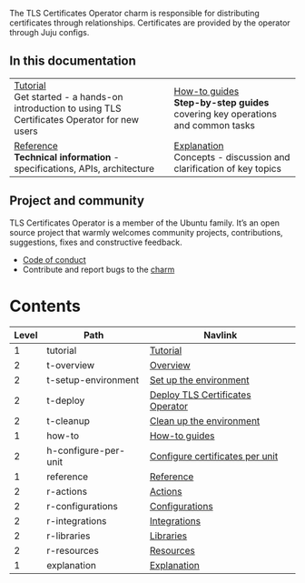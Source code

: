 The TLS Certificates Operator charm is responsible for distributing certificates through relationships. Certificates are provided by the operator through Juju configs.

## In this documentation

|                                                                                                                                                                                   |                                                                                                                                                                  |
|-----------------------------------------------------------------------------------------------------------------------------------------------------------------------------------|------------------------------------------------------------------------------------------------------------------------------------------------------------------|
| [Tutorial](/t/tls-certificates-operator-tutorial-overview/11600?channel=edge) </br>  Get started - a hands-on introduction to using TLS Certificates Operator for new users </br> | [How-to guides](/t/tls-certificates-operator-how-to-configure-per-unit-certificates/11612) </br> **Step-by-step guides** covering key operations and common tasks |
| [Reference](https://charmhub.io/tls-certificates-operator/actions) </br> **Technical information** - specifications, APIs, architecture                                           | [Explanation]() </br> Concepts - discussion and clarification of key topics                                               |

## Project and community

TLS Certificates Operator is a member of the Ubuntu family. It’s an open source project that warmly welcomes community projects, contributions, suggestions, fixes and constructive feedback.

* [Code of conduct](https://ubuntu.com/community/ethos/code-of-conduct)
* Contribute and report bugs to the [charm](https://github.com/canonical/tls-certificates-operator)

# Contents
| Level | Path                 | Navlink                                                                                                                                                |
|-------|----------------------|--------------------------------------------------------------------------------------------------------------------------------------------------------|
| 1     | tutorial             | [Tutorial]()                                                                                                                                           |
| 2     | t-overview           | [Overview](/t/tls-certificates-operator-tutorial-overview/11605)                                                                                       |
| 2     | t-setup-environment  | [Set up the environment](/t/tls-certificates-operator-tutorial-set-up-the-environment/11606)                                                           |
| 2     | t-deploy             | [Deploy TLS Certificates Operator](/t/tls-certificates-operator-tutorial-deploy/11607)                                                                 |
| 2     | t-cleanup            | [Clean up the environment](/t/tls-certificates-operator-tutorial-cleanup-the-environment/11610)                                                        |
| 1     | how-to               | [How-to guides]()                                                                                                                                      |
| 2     | h-configure-per-unit | [Configure certificates per unit](/t/tls-certificates-operator-how-to-configure-per-unit-certificates/11612)                                           |
| 1     | reference            | [Reference]()                                                                                                                                          |
| 2     | r-actions            | [Actions](https://charmhub.io/tls-certificates-operator/actions)                                                                                       |
| 2     | r-configurations     | [Configurations](https://charmhub.io/tls-certificates-operator/configure)                                                                              |
| 2     | r-integrations       | [Integrations](https://charmhub.io/tls-certificates-operator/integrations)                                                                             |
| 2     | r-libraries          | [Libraries](https://charmhub.io/tls-certificates-operator/libraries)                                                                                   |
| 2     | r-resources          | [Resources](https://charmhub.io/tls-certificates-operator/resources)                                                                                   |
| 1     | explanation          | [Explanation]()                                                                                                                                        |